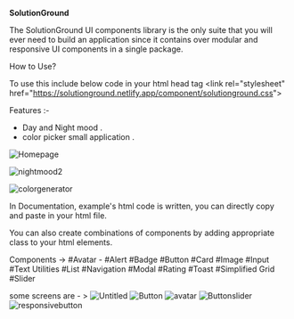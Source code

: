 <b>SolutionGround</b>

 The SolutionGround UI components library is the only suite that you will ever need to build an application since it contains over modular and responsive UI components in a single package.

 How to Use?
 
 To use this include below code in your html head tag
&lt;link rel="stylesheet" href="https://solutionground.netlify.app/component/solutionground.css"&gt;

Features :- 
- Day and Night mood .
- color picker small application . 

![Homepage](https://user-images.githubusercontent.com/28673856/154944946-b43e0f3f-c30e-4517-8f1d-71b73402129c.png)

![nightmood2](https://user-images.githubusercontent.com/28673856/154944914-6883fde4-0983-40e7-86ec-4113349a9fa6.png)

![colorgenerator](https://user-images.githubusercontent.com/28673856/154944981-77b4babd-e428-499f-bc4a-0e407c2a666a.png)

In Documentation, example's html code is written, you can directly copy and paste in your html file.

You can also create combinations of components by adding appropriate class to your html elements.

Components ->
#Avatar -
#Alert 
#Badge
#Button
#Card
#Image
#Input
#Text Utilities
#List
#Navigation
#Modal
#Rating
#Toast
#Simplified Grid
#Slider

some screens are - >
![Untitled](https://user-images.githubusercontent.com/28673856/154945136-b8321cbf-f1af-47ac-8a63-34e133d516a3.png)
![Button](https://user-images.githubusercontent.com/28673856/154945164-3a231ff8-289c-40aa-8a13-e8512df4c6aa.png)
![avatar](https://user-images.githubusercontent.com/28673856/154945171-6acb1456-bf55-4d6b-860d-033ffca79d76.png)
![Buttonslider](https://user-images.githubusercontent.com/28673856/154945202-2286f4e1-11ea-4dfa-8fa9-d80c56dab3ae.png)
![responsivebutton](https://user-images.githubusercontent.com/28673856/154945235-056be4dd-8062-415c-ae3a-b1fd030af078.png)


